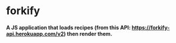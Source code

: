 # forkify

#### A JS application that loads recipes (from this API: https://forkify-api.herokuapp.com/v2) then render them.